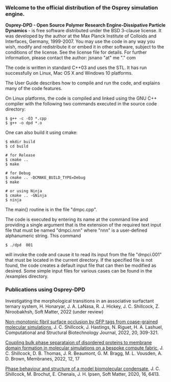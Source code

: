### Welcome to the official distribution of the Osprey simulation engine.

**Osprey-DPD - Open Source Polymer Research Engine-Dissipative Particle Dynamics** - is free software distributed under the BSD 3-clause license. It was developed by the author at the Max Planck Institute of Colloids and Interfaces, Germany, 1999-2007. You may use the code in any way you wish, modify and redistribute it or embed it in other software, subject to the conditions of the license. See the license file for details. For further information, please contact the author:  jsnano "at" me "." com

The code is written in standard  C++03 and uses the STL. It has run successfully on Linux, Mac OS X and Windows 10 platforms.

The User Guide describes how to compile and run the code, and explains many of the code features.

On Linux platforms, the code is compiled and linked using the GNU C++ compiler with the following two commands executed in the source code directory:

```shell
$ g++ -c -O3 *.cpp
$ g++ -o dpd *.o
```

One can also build it using cmake:
```shell
$ mkdir build
$ cd build

# for Release
$ cmake ..
$ make

# for Debug
$ cmake .. -DCMAKE_BUILD_TYPE=Debug
$ make

# or using Ninja
$ cmake .. -GNinja
$ ninja

```

The main() routine is in the file  "dmpc.cpp".

The code is executed by entering its name at the command line and providing a single argument that is the extension of the required text input file that must be named "dmpci.nnn" where "nnn" is a user-defined alphanumeric string. This command
```shell
$ ./dpd  001
```

will invoke the code and cause it to read its input from the file "dmpci.001" that must be located in the current directory. If the specified file is not found, the code creates a default input file that can then be modified as desired. Some simple input files for various cases can be found in the /examples directory.


### Publications using Osprey-DPD

Investigating the morphological transitions in an associative surfactant ternary system,
H. Honaryar, J. A. LaNasa, R. J. Hickey, J. C. Shillcock, Z. Niroobakhsh, Soft Matter, 2022 (under review)

[Non-monotonic fibril surface occlusion by GFP tags from coase-grained molecular simulations,](https://www.sciencedirect.com/science/article/pii/S2001037021005262?via%3Dihub)
J. C. Shillcock, J. Hastings, N. Riguet, H. A. Lashuel, Computational and Structural Biotechnology Journal, 2022, 20, 309-321.

[Coupling bulk phase separataion of disordered proteins to membrane domain formation in molecular simulations on a bespoke compute fabric,](https://www.mdpi.com/2077-0375/12/1/17/htm)
J. C. Shillcock, D. B. Thomas, J. R. Beaumont, G. M. Bragg, M. L. Vousden, A. D. Brown, Membranes, 2022, 12, 17

[Phase behaviour and structure of a model biomolecular condensate,](https://pubs.rsc.org/en/content/articlelanding/2020/SM/D0SM00813C#!divAbstract)
J. C. Shillcock, M. Brochut, E. Chenais, J. H. Ipsen, Soft Matter, 2020, 16, 6413.



